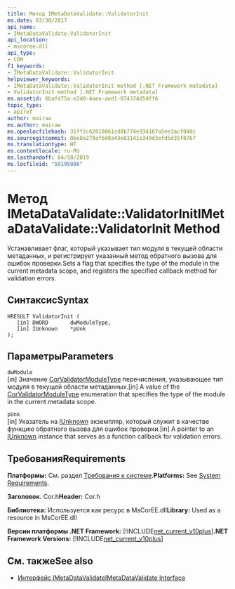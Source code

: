 ```yaml
---
title: Метод IMetaDataValidate::ValidatorInit
ms.date: 03/30/2017
api_name:
- IMetaDataValidate.ValidatorInit
api_location:
- mscoree.dll
api_type:
- COM
f1_keywords:
- IMetaDataValidate::ValidatorInit
helpviewer_keywords:
- IMetaDataValidate::ValidatorInit method [.NET Framework metadata]
- ValidatorInit method [.NET Framework metadata]
ms.assetid: 6bafd75a-e2d0-4aea-aed1-074374d5dff6
topic_type:
- apiref
author: mairaw
ms.author: mairaw
ms.openlocfilehash: 31ff2c62810061cd8b774e934167a5ee3acf040c
ms.sourcegitcommit: 0be8a279af6d8a43e03141e349d3efd5d35f8767
ms.translationtype: HT
ms.contentlocale: ru-RU
ms.lasthandoff: 04/18/2019
ms.locfileid: "59195896"
---
```

# <a name="imetadatavalidatevalidatorinit-method"></a><span data-ttu-id="f673f-102">Метод IMetaDataValidate::ValidatorInit</span><span class="sxs-lookup"><span data-stu-id="f673f-102">IMetaDataValidate::ValidatorInit Method</span></span>
<span data-ttu-id="f673f-103">Устанавливает флаг, который указывает тип модуля в текущей области метаданных, и регистрирует указанный метод обратного вызова для ошибок проверки.</span><span class="sxs-lookup"><span data-stu-id="f673f-103">Sets a flag that specifies the type of the module in the current metadata scope, and registers the specified callback method for validation errors.</span></span>  
  
## <a name="syntax"></a><span data-ttu-id="f673f-104">Синтаксис</span><span class="sxs-lookup"><span data-stu-id="f673f-104">Syntax</span></span>  
  
```  
HRESULT ValidatorInit (  
   [in] DWORD       dwModuleType,  
   [in] IUnknown    *pUnk  
);  
```  
  
## <a name="parameters"></a><span data-ttu-id="f673f-105">Параметры</span><span class="sxs-lookup"><span data-stu-id="f673f-105">Parameters</span></span>  
 `dwModule`  
 <span data-ttu-id="f673f-106">[in] Значение [CorValidatorModuleType](../../../../docs/framework/unmanaged-api/metadata/corvalidatormoduletype-enumeration.md) перечисления, указывающее тип модуля в текущей области метаданных.</span><span class="sxs-lookup"><span data-stu-id="f673f-106">[in] A value of the [CorValidatorModuleType](../../../../docs/framework/unmanaged-api/metadata/corvalidatormoduletype-enumeration.md) enumeration that specifies the type of the module in the current metadata scope.</span></span>  
  
 `pUnk`  
 <span data-ttu-id="f673f-107">[in] Указатель на [IUnknown](/cpp/atl/iunknown) экземпляр, который служит в качестве функцию обратного вызова для ошибок проверки.</span><span class="sxs-lookup"><span data-stu-id="f673f-107">[in] A pointer to an [IUnknown](/cpp/atl/iunknown) instance that serves as a function callback for validation errors.</span></span>  
  
## <a name="requirements"></a><span data-ttu-id="f673f-108">Требования</span><span class="sxs-lookup"><span data-stu-id="f673f-108">Requirements</span></span>  
 <span data-ttu-id="f673f-109">**Платформы:** См. раздел [Требования к системе](../../../../docs/framework/get-started/system-requirements.md).</span><span class="sxs-lookup"><span data-stu-id="f673f-109">**Platforms:** See [System Requirements](../../../../docs/framework/get-started/system-requirements.md).</span></span>  
  
 <span data-ttu-id="f673f-110">**Заголовок.** Cor.h</span><span class="sxs-lookup"><span data-stu-id="f673f-110">**Header:** Cor.h</span></span>  
  
 <span data-ttu-id="f673f-111">**Библиотека:** Используется как ресурс в MsCorEE.dll</span><span class="sxs-lookup"><span data-stu-id="f673f-111">**Library:** Used as a resource in MsCorEE.dll</span></span>  
  
 <span data-ttu-id="f673f-112">**Версии платформы .NET Framework:** [!INCLUDE[net_current_v10plus](../../../../includes/net-current-v10plus-md.md)]</span><span class="sxs-lookup"><span data-stu-id="f673f-112">**.NET Framework Versions:** [!INCLUDE[net_current_v10plus](../../../../includes/net-current-v10plus-md.md)]</span></span>  
  
## <a name="see-also"></a><span data-ttu-id="f673f-113">См. также</span><span class="sxs-lookup"><span data-stu-id="f673f-113">See also</span></span>

- [<span data-ttu-id="f673f-114">Интерфейс IMetaDataValidate</span><span class="sxs-lookup"><span data-stu-id="f673f-114">IMetaDataValidate Interface</span></span>](../../../../docs/framework/unmanaged-api/metadata/imetadatavalidate-interface.md)
